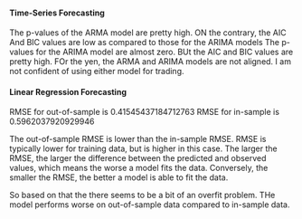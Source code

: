 #### Time-Series Forecasting
The p-values of the ARMA model are pretty high. ON the contrary, the  AIC And BIC values are low as compared to those for the ARIMA models
The p-values for the ARIMA model are almost zero. BUt the AIC and BIC values are pretty high. 
FOr the yen, the ARMA and ARIMA models are not aligned.
I am not confident of using either model for trading. 

#### Linear Regression Forecasting
RMSE for out-of-sample is 0.41545437184712763
RMSE for in-sample is 0.5962037920929946

The out-of-sample RMSE is lower than the in-sample RMSE. RMSE is typically lower for training data, but is higher in this case. The larger the RMSE, the larger the difference between the predicted and observed values, which means the worse a model fits the data. Conversely, the smaller the RMSE, the better a model is able to fit the data.

So based on that the there seems to be a bit of an overfit problem. THe model performs worse on out-of-sample data compared to in-sample data.
